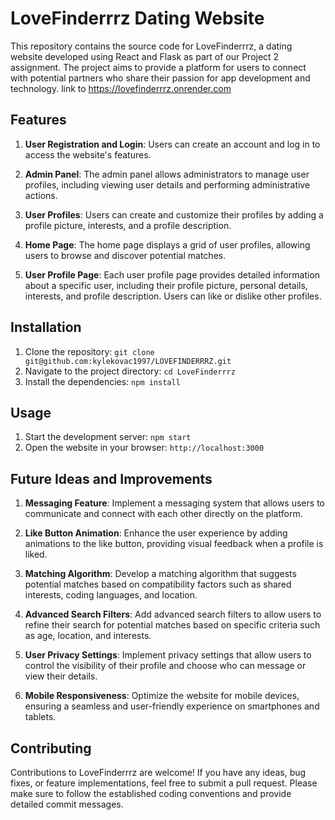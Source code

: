 # LoveFinderrrz Dating Website

This repository contains the source code for LoveFinderrrz, a dating website developed using React and Flask as part of our Project 2 assignment. The project aims to provide a platform for users to connect with potential partners who share their passion for app development and technology. link to https://lovefinderrrz.onrender.com

## Features

1. **User Registration and Login**: Users can create an account and log in to access the website's features.

2. **Admin Panel**: The admin panel allows administrators to manage user profiles, including viewing user details and performing administrative actions.

3. **User Profiles**: Users can create and customize their profiles by adding a profile picture, interests, and a profile description.

4. **Home Page**: The home page displays a grid of user profiles, allowing users to browse and discover potential matches.

5. **User Profile Page**: Each user profile page provides detailed information about a specific user, including their profile picture, personal details, interests, and profile description. Users can like or dislike other profiles.

## Installation

1. Clone the repository: `git clone git@github.com:kylekovac1997/LOVEFINDERRRZ.git`
2. Navigate to the project directory: `cd LoveFinderrrz`
3. Install the dependencies: `npm install`

## Usage

1. Start the development server: `npm start`
2. Open the website in your browser: `http://localhost:3000`

## Future Ideas and Improvements

1. **Messaging Feature**: Implement a messaging system that allows users to communicate and connect with each other directly on the platform.

2. **Like Button Animation**: Enhance the user experience by adding animations to the like button, providing visual feedback when a profile is liked.

3. **Matching Algorithm**: Develop a matching algorithm that suggests potential matches based on compatibility factors such as shared interests, coding languages, and location.

4. **Advanced Search Filters**: Add advanced search filters to allow users to refine their search for potential matches based on specific criteria such as age, location, and interests.

5. **User Privacy Settings**: Implement privacy settings that allow users to control the visibility of their profile and choose who can message or view their details.

6. **Mobile Responsiveness**: Optimize the website for mobile devices, ensuring a seamless and user-friendly experience on smartphones and tablets.

## Contributing

Contributions to LoveFinderrrz are welcome! If you have any ideas, bug fixes, or feature implementations, feel free to submit a pull request. Please make sure to follow the established coding conventions and provide detailed commit messages.
